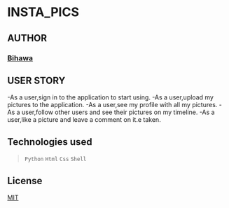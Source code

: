 # INSTA_PICS

## AUTHOR
### [Bihawa](https://github.com/BihawaM)



## USER STORY
-As a user,sign in to the application to start using.
-As a user,upload my pictures to the application.
-As a user,see my profile with all my pictures.
-As a user,follow other users and see their pictures on my timeline.
-As a user,like a picture and leave a comment on it.e taken.


## Technologies used
> `` Python ``
> `` Html ``
> `` Css ``
> `` Shell ``


## License
[MIT](https://github.com/BihawaM/Insta_pics/blob/master/LICENSE.md)
